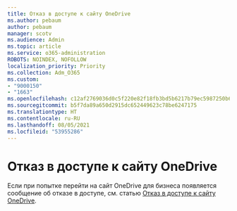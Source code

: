 ```yaml
---
title: Отказ в доступе к сайту OneDrive
ms.author: pebaum
author: pebaum
manager: scotv
ms.audience: Admin
ms.topic: article
ms.service: o365-administration
ROBOTS: NOINDEX, NOFOLLOW
localization_priority: Priority
ms.collection: Adm_O365
ms.custom:
- "9000150"
- "1663"
ms.openlocfilehash: c12af2769036d0c5f220e82f18fb3bd5b6217b79ec5987250b61ea195d7836aa
ms.sourcegitcommit: b5f7da89a650d2915dc652449623c78be6247175
ms.translationtype: HT
ms.contentlocale: ru-RU
ms.lasthandoff: 08/05/2021
ms.locfileid: "53955286"
---
```

# <a name="access-denied-to-onedrive-site"></a>Отказ в доступе к сайту OneDrive

Если при попытке перейти на сайт OneDrive для бизнеса появляется сообщение об отказе в доступе, см. статью [Отказ в доступе к сайту OneDrive](https://docs.microsoft.com/sharepoint/troubleshoot/administration/access-denied-or-need-permission-error-sharepoint-online-or-onedrive-for-business#when-accessing-a-onedrive-site).
